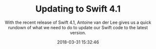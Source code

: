 ---
title: "Updating to Swift 4.1"
subtitle: "With the recent release of Swift 4.1, Antoine van der Lee gives us a quick rundown of what we need to do to update our Swift code to the latest version."
tags: ["swift-4-1"]
link: "https://www.avanderlee.com/swift/update-to-swift-4-1"
date: "2018-03-31 15:32:46"
---